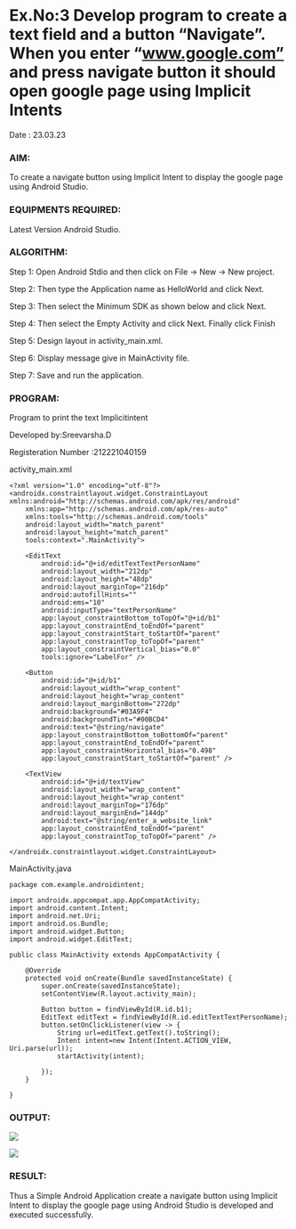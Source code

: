 # Ex.No:3 Develop program to create a text field and a button “Navigate”. When you enter “www.google.com” and press navigate button it should open google page using Implicit Intents

Date : 23.03.23

### AIM:
To create a navigate button using Implicit Intent to display the google page using Android Studio.

### EQUIPMENTS REQUIRED:
Latest Version Android Studio.

### ALGORITHM:
Step 1: Open Android Stdio and then click on File -> New -> New project.

Step 2: Then type the Application name as HelloWorld and click Next.

Step 3: Then select the Minimum SDK as shown below and click Next.

Step 4: Then select the Empty Activity and click Next. Finally click Finish

Step 5: Design layout in activity_main.xml.

Step 6: Display message give in MainActivity file.

Step 7: Save and run the application.

### PROGRAM:
Program to print the text Implicitintent

Developed by:Sreevarsha.D

Registeration Number :212221040159

activity_main.xml
```
<?xml version="1.0" encoding="utf-8"?>
<androidx.constraintlayout.widget.ConstraintLayout xmlns:android="http://schemas.android.com/apk/res/android"
    xmlns:app="http://schemas.android.com/apk/res-auto"
    xmlns:tools="http://schemas.android.com/tools"
    android:layout_width="match_parent"
    android:layout_height="match_parent"
    tools:context=".MainActivity">

    <EditText
        android:id="@+id/editTextTextPersonName"
        android:layout_width="212dp"
        android:layout_height="48dp"
        android:layout_marginTop="216dp"
        android:autofillHints=""
        android:ems="10"
        android:inputType="textPersonName"
        app:layout_constraintBottom_toTopOf="@+id/b1"
        app:layout_constraintEnd_toEndOf="parent"
        app:layout_constraintStart_toStartOf="parent"
        app:layout_constraintTop_toTopOf="parent"
        app:layout_constraintVertical_bias="0.0"
        tools:ignore="LabelFor" />

    <Button
        android:id="@+id/b1"
        android:layout_width="wrap_content"
        android:layout_height="wrap_content"
        android:layout_marginBottom="272dp"
        android:background="#03A9F4"
        android:backgroundTint="#00BCD4"
        android:text="@string/navigate"
        app:layout_constraintBottom_toBottomOf="parent"
        app:layout_constraintEnd_toEndOf="parent"
        app:layout_constraintHorizontal_bias="0.498"
        app:layout_constraintStart_toStartOf="parent" />

    <TextView
        android:id="@+id/textView"
        android:layout_width="wrap_content"
        android:layout_height="wrap_content"
        android:layout_marginTop="176dp"
        android:layout_marginEnd="144dp"
        android:text="@string/enter_a_website_link"
        app:layout_constraintEnd_toEndOf="parent"
        app:layout_constraintTop_toTopOf="parent" />

</androidx.constraintlayout.widget.ConstraintLayout>
```
MainActivity.java
```
package com.example.androidintent;

import androidx.appcompat.app.AppCompatActivity;
import android.content.Intent;
import android.net.Uri;
import android.os.Bundle;
import android.widget.Button;
import android.widget.EditText;

public class MainActivity extends AppCompatActivity {

    @Override
    protected void onCreate(Bundle savedInstanceState) {
        super.onCreate(savedInstanceState);
        setContentView(R.layout.activity_main);

        Button button = findViewById(R.id.b1);
        EditText editText = findViewById(R.id.editTextTextPersonName);
        button.setOnClickListener(view -> {
            String url=editText.getText().toString();
            Intent intent=new Intent(Intent.ACTION_VIEW, Uri.parse(url));
            startActivity(intent);

        });
    }

}
```

### OUTPUT:

![](https://github.com/KATHIR1611/MAD/blob/main/mad%201.png)



![](https://github.com/KATHIR1611/MAD/blob/main/mad%202.png)


### RESULT:

Thus a Simple Android Application create a navigate button using Implicit Intent to display the google page using Android Studio is developed and executed successfully.
















